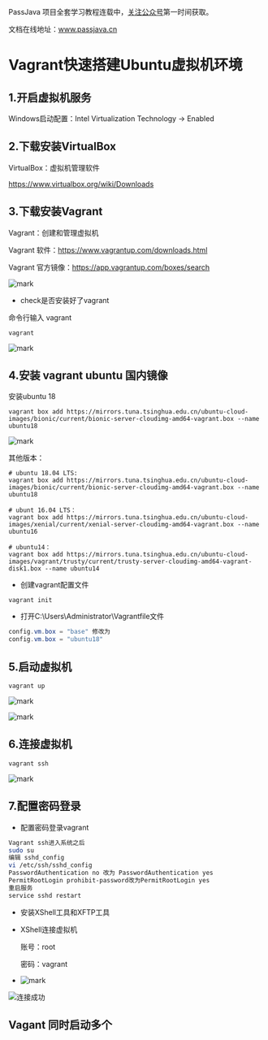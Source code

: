 PassJava 项目全套学习教程连载中，[关注公众号](#公众号)第一时间获取。

文档在线地址：www.passjava.cn

# Vagrant快速搭建Ubuntu虚拟机环境

## 1.开启虚拟机服务

Windows启动配置：Intel Virtualization Technology -> Enabled

## 2.下载安装VirtualBox 

VirtualBox：虚拟机管理软件

https://www.virtualbox.org/wiki/Downloads

## 3.下载安装Vagrant 

Vagrant：创建和管理虚拟机

Vagrant 软件：https://www.vagrantup.com/downloads.html

Vagrant 官方镜像：https://app.vagrantup.com/boxes/search

![mark](http://cdn.jayh.club/blog/20200407/Islf9HWK5dpm.png?imageslim)

- check是否安装好了vagrant

命令行输入 vagrant

```shell
vagrant
```

![mark](http://cdn.jayh.club/blog/20200407/RbGapilevUic.png?imageslim)

## 4.安装 vagrant ubuntu 国内镜像

安装ubuntu 18

```shell
vagrant box add https://mirrors.tuna.tsinghua.edu.cn/ubuntu-cloud-images/bionic/current/bionic-server-cloudimg-amd64-vagrant.box --name ubuntu18
```

![mark](http://cdn.jayh.club/blog/20200407/g6qNmBtq4DdX.png?imageslim)



其他版本：

```
# ubuntu 18.04 LTS:
vagrant box add https://mirrors.tuna.tsinghua.edu.cn/ubuntu-cloud-images/bionic/current/bionic-server-cloudimg-amd64-vagrant.box --name ubuntu18

# ubunt 16.04 LTS：
vagrant box add https://mirrors.tuna.tsinghua.edu.cn/ubuntu-cloud-images/xenial/current/xenial-server-cloudimg-amd64-vagrant.box --name ubuntu16

# ubuntu14：
vagrant box add https://mirrors.tuna.tsinghua.edu.cn/ubuntu-cloud-images/vagrant/trusty/current/trusty-server-cloudimg-amd64-vagrant-disk1.box --name ubuntu14
```

- 创建vagrant配置文件

```
vagrant init
```

- 打开C:\Users\Administrator\Vagrantfile文件

``` powershell
config.vm.box = "base" 修改为
config.vm.box = "ubuntu18"
```

## 5.启动虚拟机

``` shell
vagrant up
```

![mark](http://cdn.jayh.club/blog/20200407/F8SfLKFfJgph.png?imageslim)

![mark](http://cdn.jayh.club/blog/20200407/ToVOBfPMuFzV.png?imageslim)

## 6.连接虚拟机

```
vagrant ssh
```

![mark](http://cdn.jayh.club/blog/20200407/E9vL6MlHcEvf.png?imageslim)



## 7.配置密码登录

- 配置密码登录vagrant

```sh
Vagrant ssh进入系统之后
sudo su
编辑 sshd_config
vi /etc/ssh/sshd_config
PasswordAuthentication no 改为 PasswordAuthentication yes 
PermitRootLogin prohibit-password改为PermitRootLogin yes
重启服务
service sshd restart
```

- 安装XShell工具和XFTP工具

- XShell连接虚拟机

  账号：root

  密码：vagrant

- ![mark](http://cdn.jayh.club/blog/20200712/CVipwCrtRTaC.png?imageslim)

  

![连接成功](http://cdn.jayh.club/blog/20200712/L898uNJPtYmE.png?imageslim)

## Vagant 同时启动多个

